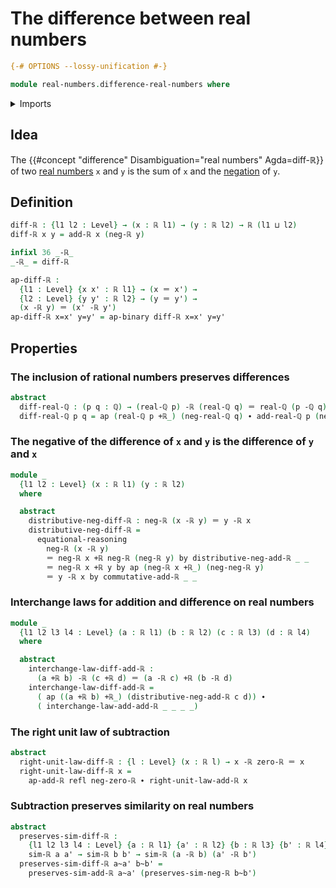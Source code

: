 # The difference between real numbers

```agda
{-# OPTIONS --lossy-unification #-}

module real-numbers.difference-real-numbers where
```

<details><summary>Imports</summary>

```agda
open import elementary-number-theory.difference-rational-numbers
open import elementary-number-theory.rational-numbers

open import foundation.action-on-identifications-binary-functions
open import foundation.action-on-identifications-functions
open import foundation.dependent-pair-types
open import foundation.identity-types
open import foundation.universe-levels

open import real-numbers.addition-real-numbers
open import real-numbers.dedekind-real-numbers
open import real-numbers.negation-real-numbers
open import real-numbers.rational-real-numbers
open import real-numbers.similarity-real-numbers
```

</details>

## Idea

The {{#concept "difference" Disambiguation="real numbers" Agda=diff-ℝ}} of two
[real numbers](real-numbers.dedekind-real-numbers.md) `x` and `y` is the sum of
`x` and the [negation](real-numbers.negation-real-numbers.md) of `y`.

## Definition

```agda
diff-ℝ : {l1 l2 : Level} → (x : ℝ l1) → (y : ℝ l2) → ℝ (l1 ⊔ l2)
diff-ℝ x y = add-ℝ x (neg-ℝ y)

infixl 36 _-ℝ_
_-ℝ_ = diff-ℝ

ap-diff-ℝ :
  {l1 : Level} {x x' : ℝ l1} → (x ＝ x') →
  {l2 : Level} {y y' : ℝ l2} → (y ＝ y') →
  (x -ℝ y) ＝ (x' -ℝ y')
ap-diff-ℝ x=x' y=y' = ap-binary diff-ℝ x=x' y=y'
```

## Properties

### The inclusion of rational numbers preserves differences

```agda
abstract
  diff-real-ℚ : (p q : ℚ) → (real-ℚ p) -ℝ (real-ℚ q) ＝ real-ℚ (p -ℚ q)
  diff-real-ℚ p q = ap (real-ℚ p +ℝ_) (neg-real-ℚ q) ∙ add-real-ℚ p (neg-ℚ q)
```

### The negative of the difference of `x` and `y` is the difference of `y` and `x`

```agda
module _
  {l1 l2 : Level} (x : ℝ l1) (y : ℝ l2)
  where

  abstract
    distributive-neg-diff-ℝ : neg-ℝ (x -ℝ y) ＝ y -ℝ x
    distributive-neg-diff-ℝ =
      equational-reasoning
        neg-ℝ (x -ℝ y)
        ＝ neg-ℝ x +ℝ neg-ℝ (neg-ℝ y) by distributive-neg-add-ℝ _ _
        ＝ neg-ℝ x +ℝ y by ap (neg-ℝ x +ℝ_) (neg-neg-ℝ y)
        ＝ y -ℝ x by commutative-add-ℝ _ _
```

### Interchange laws for addition and difference on real numbers

```agda
module _
  {l1 l2 l3 l4 : Level} (a : ℝ l1) (b : ℝ l2) (c : ℝ l3) (d : ℝ l4)
  where

  abstract
    interchange-law-diff-add-ℝ :
      (a +ℝ b) -ℝ (c +ℝ d) ＝ (a -ℝ c) +ℝ (b -ℝ d)
    interchange-law-diff-add-ℝ =
      ( ap ((a +ℝ b) +ℝ_) (distributive-neg-add-ℝ c d)) ∙
      ( interchange-law-add-add-ℝ _ _ _ _)
```

### The right unit law of subtraction

```agda
abstract
  right-unit-law-diff-ℝ : {l : Level} (x : ℝ l) → x -ℝ zero-ℝ ＝ x
  right-unit-law-diff-ℝ x =
    ap-add-ℝ refl neg-zero-ℝ ∙ right-unit-law-add-ℝ x
```

### Subtraction preserves similarity on real numbers

```agda
abstract
  preserves-sim-diff-ℝ :
    {l1 l2 l3 l4 : Level} {a : ℝ l1} {a' : ℝ l2} {b : ℝ l3} {b' : ℝ l4} →
    sim-ℝ a a' → sim-ℝ b b' → sim-ℝ (a -ℝ b) (a' -ℝ b')
  preserves-sim-diff-ℝ a~a' b~b' =
    preserves-sim-add-ℝ a~a' (preserves-sim-neg-ℝ b~b')
```
